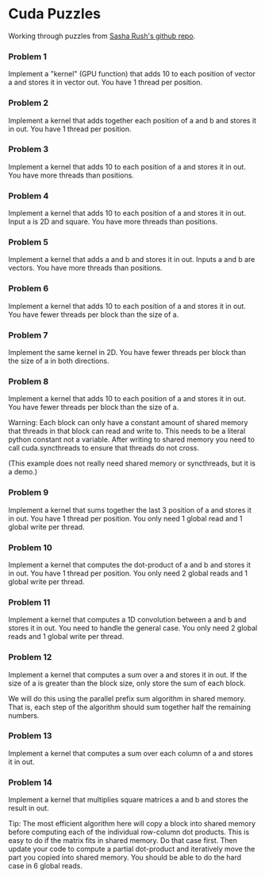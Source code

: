 # Cuda Puzzles

Working through puzzles from [Sasha Rush's github repo](https://github.com/srush/GPU-Puzzles/tree/main). 

### Problem 1
Implement a "kernel" (GPU function) that adds 10 to each position of vector a and stores it in vector out. You have 1 thread per position.

### Problem 2
Implement a kernel that adds together each position of a and b and stores it in out. You have 1 thread per position.

### Problem 3
Implement a kernel that adds 10 to each position of a and stores it in out. You have more threads than positions.

### Problem 4
Implement a kernel that adds 10 to each position of a and stores it in out. Input a is 2D and square. You have more threads than positions.

### Problem 5
Implement a kernel that adds a and b and stores it in out. Inputs a and b are vectors. You have more threads than positions.

### Problem 6
Implement a kernel that adds 10 to each position of a and stores it in out. You have fewer threads per block than the size of a.

### Problem 7
Implement the same kernel in 2D. You have fewer threads per block than the size of a in both directions.

### Problem 8
Implement a kernel that adds 10 to each position of a and stores it in out. You have fewer threads per block than the size of a.

Warning: Each block can only have a constant amount of shared memory that threads in that block can read and write to. This needs to be a literal python constant not a variable. After writing to shared memory you need to call cuda.syncthreads to ensure that threads do not cross.

(This example does not really need shared memory or syncthreads, but it is a demo.)

### Problem 9
Implement a kernel that sums together the last 3 position of a and stores it in out. You have 1 thread per position. You only need 1 global read and 1 global write per thread.

### Problem 10
Implement a kernel that computes the dot-product of a and b and stores it in out. You have 1 thread per position. You only need 2 global reads and 1 global write per thread.

### Problem 11
Implement a kernel that computes a 1D convolution between a and b and stores it in out. You need to handle the general case. You only need 2 global reads and 1 global write per thread.

### Problem 12
Implement a kernel that computes a sum over a and stores it in out. If the size of a is greater than the block size, only store the sum of each block.

We will do this using the parallel prefix sum algorithm in shared memory. That is, each step of the algorithm should sum together half the remaining numbers. 

### Problem 13
Implement a kernel that computes a sum over each column of a and stores it in out.

### Problem 14
Implement a kernel that multiplies square matrices a and b and stores the result in out.

Tip: The most efficient algorithm here will copy a block into shared memory before computing each of the individual row-column dot products. This is easy to do if the matrix fits in shared memory. Do that case first. Then update your code to compute a partial dot-product and iteratively move the part you copied into shared memory. You should be able to do the hard case in 6 global reads.
